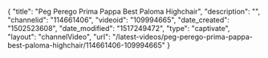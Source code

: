 {
    "title": "Peg Perego Prima Pappa Best Paloma Highchair",
    "description": "",
    "channelid": "114661406",
    "videoid": "109994665",
    "date_created": "1502523608",
    "date_modified": "1517249472",
    "type": "captivate",
    "layout": "channelVideo",
    "url": "\/latest-videos\/peg-perego-prima-pappa-best-paloma-highchair\/114661406-109994665"
}